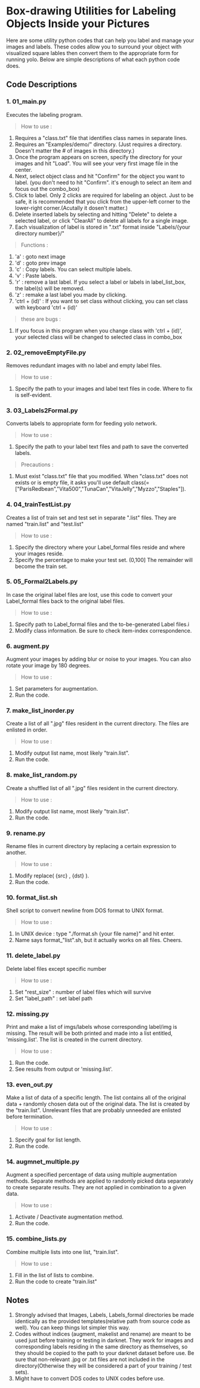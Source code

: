 # Box-drawing Utilities for Labeling Objects Inside your Pictures

Here are some utility python codes that can help you label and manage your images and labels. These codes allow you to surround your object with visualized square lables then convert them to the appropriate form for running yolo. Below are simple descriptions of what each python code does.

## Code Descriptions
### 1. 01_main.py
Executes the labeling program.
> How to use :
1. Requires a "class.txt" file that identifies class names in separate lines.
2. Requires an "Examples/demo/" directory. (Just requires a directory. Doesn't matter the # of images in this directory.)
3. Once the program appears on screen, specify the directory for your images and hit "Load". You will see your very first image file in the center.
4. Next, select object class and hit "Confirm" for the object you want to label. (you don't need to hit "Confirm". it's enough to select an item and focus out the combo_box)
5. Click to label. Only 2 clicks are required for labeling an object. Just to be safe, it is recommended that you click from the upper-left corner to the lower-right corner.(Acutally it dosen't matter.)
6. Delete inserted labels by selecting and hitting "Delete" to delete a selected label, or click "ClearAll" to delete all labels for a single image.
7. Each visualization of label is stored in ".txt" format inside "Labels/{your directory number}/"

> Functions :
1. 'a' : goto next image
2. 'd' : goto prev image
3. 'c' : Copy labels. You can select multiple labels.
4. 'v' : Paste labels.
5. 'r' : remove a last label. If you select a label or labels in label_list_box, the label(s) will be removed.
6. 'z' : remake a last label you made by clicking.
7. 'ctrl + (id)' : If you want to set class without clicking, you can set class with keyboard 'ctrl + (id)'

> these are bugs : 
1. If you focus in this program when you change class with 'ctrl + (id)', your selected class will be changed to selected class in combo_box

### 2. 02_removeEmptyFile.py
Removes redundant images with no label and empty label files.
> How to use :
1. Specify the path to your images and label text files in code. Where to fix is self-evident.

### 3. 03_Labels2Formal.py
Converts labels to appropriate form for feeding yolo network.
> How to use :
1. Specify the path to your label text files and path to save the converted labels.

> Precautions :
1. Must exist "class.txt" file that you modified. When "class.txt" does not exists or is empty file, it asks you'll use default class(=["ParisRedbean","Vita500","TunaCan","VitaJelly","Myzzo","Staples"]).

### 4. 04_trainTestList.py
Creates a list of train set and test set in separate ".list" files. They are named "train.list" and "test.list"
> How to use :
1. Specify the directory where your Label_formal files reside and where your images reside.
2. Specify the percentage to make your test set. (0,100] The remainder will become the train set.

### 5. 05_Formal2Labels.py
In case the original label files are lost, use this code to convert your Label_formal files back to the original label files.
> How to use :
1. Specify path to Label_formal files and the to-be-generated Label files.i
2. Modify class information. Be sure to check item-index correspondence.

### 6. augment.py
Augment your images by adding blur or noise to your images. You can also rotate your image by 180 degrees.
> How to use :
1. Set parameters for augmentation.
2. Run the code.

### 7. make_list_inorder.py
Create a list of all ".jpg" files resident in the current directory. The files are enlisted in order.
> How to use :
1. Modify output list name, most likely "train.list".
2. Run the code.

### 8. make_list_random.py
Create a shuffled list of all ".jpg" files resident in the current directory.
> How to use :
1. Modify output list name, most likely "train.list".
2. Run the code.

### 9. rename.py
Rename files in current directory by replacing a certain expression to another.
> How to use :
1. Modify replace( {src} , {dst} ).
2. Run the code.

### 10. format_list.sh
Shell script to convert newline from DOS format to UNIX format.
> How to use :
1. In UNIX device : type "./format.sh {your file name}" and hit enter.
2. Name says format_"list".sh, but it actually works on all files. Cheers.

### 11. delete_label.py
Delete label files except specific number
> How to use :
1. Set "rest_size" : number of label files which will survive
2. Set "label_path" : set label path 

### 12. missing.py
Print and make a list of imgs/labels whose corresponding label/img is missing. The result will be both printed and made into a list entitled, 'missing.list'. The list is created in the current directory.
> How to use :
1. Run the code.
2. See results from output or 'missing.list'.

### 13. even_out.py
Make a list of data of a specific length. The list contains all of the original data + randomly chosen data out of the original data. The list is created by the "train.list". Unrelevant files that are probably unneeded are enlisted before termination. 
> How to use :
1. Specify goal for list length.
2. Run the code.

### 14. augmnet_multiple.py
Augment a specified percentage of data using multiple augmentation methods. Separate methods are applied to randomly picked data separately to create separate results. They are not applied in combination to a given data.
> How to use :
1. Activate / Deactivate augmentation method.
2. Run the code.

### 15. combine_lists.py
Combine multiple lists into one list, "train.list".
> How to use :
1. Fill in the list of lists to combine.
2. Run the code to create "train.list"

## Notes
1. Strongly advised that Images, Labels, Labels_formal directories be made identically as the provided templates(relative path from source code as well). You can keep things lot simpler this way.
2. Codes without indices (augment, makelist and rename) are meant to be used just before training or testing in darknet. They work for images and corresponding labels residing in the same directory as themselves, so they should be copied to the path to your darknet dataset before use. Be sure that non-relevant .jpg or .txt files are not included in the directory(Otherwise they will be considered a part of your training / test sets).
3. Might have to convert DOS codes to UNIX codes before use. 
